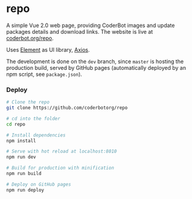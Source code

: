 # repo

A simple Vue 2.0 web page, providing CoderBot images and update packages details and download links. The website is live at [coderbot.org/repo](http://www.coderbot.org/repo/index.html).

Uses [Element](https://element.eleme.io/#/en-US) as UI library, [Axios](https://github.com/axios/axios).

The development is done on the `dev` branch, since `master` is hosting the production build, served by GitHub pages (automatically deployed by an npm script, see `package.json`).

### Deploy

``` bash
# Clone the repo
git clone https://github.com/coderbotorg/repo

# cd into the folder
cd repo

# Install dependencies
npm install

# Serve with hot reload at localhost:8010
npm run dev

# Build for production with minification
npm run build

# Deploy on GitHub pages
npm run deploy
```
